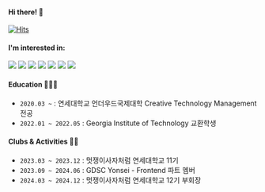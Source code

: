 #### Hi there! 🧤

[![Hits](https://hits.seeyoufarm.com/api/count/incr/badge.svg?url=https%3A%2F%2Fgithub.com%2Fe6d1fe&count_bg=%23E6D1FE&title_bg=%23555555&icon=&icon_color=%23E7E7E7&title=hits&edge_flat=false)](https://hits.seeyoufarm.com)

#### I'm interested in:

<div>
  <img src="https://img.shields.io/badge/HTML5-e34f26?style=flat&logo=html5&logoColor=white"/>
  <img src="https://img.shields.io/badge/CSS3-1572b6?style=flat&logo=css3&logoColor=white"/>
  <img src="https://img.shields.io/badge/JavaScript-f0db4f?style=flat&logo=javascript&logoColor=white"/>
  <img src="https://img.shields.io/badge/TypeScript-3178c6?style=flat&logo=typescript&logoColor=white"/>
  <img src="https://img.shields.io/badge/React-61dbfb?style=flat&logo=react&logoColor=white"/>
  <img src="https://img.shields.io/badge/Flutter-02569B?style=flat&logo=Flutter&logoColor=white" />
  <img src="https://img.shields.io/badge/Dart-0175C2?style=flat&logo=dart&logoColor=white" />
</div>

#### Education 👩🏻‍🏫

- `2020.03 ~` : 연세대학교 언더우드국제대학 Creative Technology Management 전공
- `2022.01 ~ 2022.05` : Georgia Institute of Technology 교환학생

#### Clubs & Activities 🧞‍♀️

- `2023.03 ~ 2023.12` : 멋쟁이사자처럼 연세대학교 11기
- `2023.09 ~ 2024.06` : GDSC Yonsei - Frontend 파트 멤버
- `2024.03 ~ 2024.12` : 멋쟁이사자처럼 연세대학교 12기 부회장
